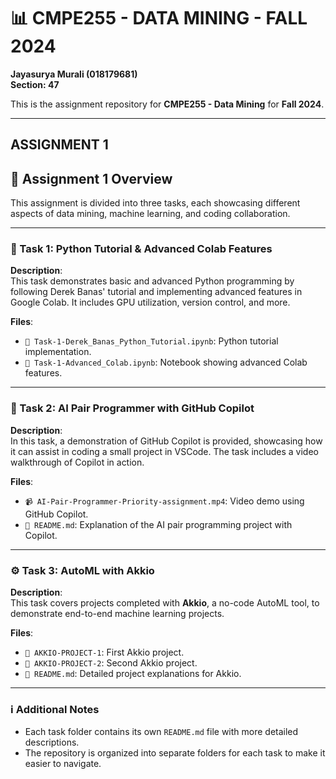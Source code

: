 
# 📊 CMPE255 - DATA MINING - FALL 2024  
**Jayasurya Murali (018179681)**  
**Section: 47**

This is the assignment repository for **CMPE255 - Data Mining** for **Fall 2024**.

---
**ASSIGNMENT 1**
---

## 📝 Assignment 1 Overview

This assignment is divided into three tasks, each showcasing different aspects of data mining, machine learning, and coding collaboration.

---

### 📂 Task 1: Python Tutorial & Advanced Colab Features

**Description**:  
This task demonstrates basic and advanced Python programming by following Derek Banas' tutorial and implementing advanced features in Google Colab. It includes GPU utilization, version control, and more.

**Files**:  
- `📄 Task-1-Derek_Banas_Python_Tutorial.ipynb`: Python tutorial implementation.  
- `📄 Task-1-Advanced_Colab.ipynb`: Notebook showing advanced Colab features.  

---

### 🤖 Task 2: AI Pair Programmer with GitHub Copilot

**Description**:  
In this task, a demonstration of GitHub Copilot is provided, showcasing how it can assist in coding a small project in VSCode. The task includes a video walkthrough of Copilot in action.

**Files**:  
- `📹 AI-Pair-Programmer-Priority-assignment.mp4`: Video demo using GitHub Copilot.  
- `📄 README.md`: Explanation of the AI pair programming project with Copilot.

---

### ⚙️ Task 3: AutoML with Akkio

**Description**:  
This task covers projects completed with **Akkio**, a no-code AutoML tool, to demonstrate end-to-end machine learning projects.

**Files**:  
- `📂 AKKIO-PROJECT-1`: First Akkio project.
- `📂 AKKIO-PROJECT-2`: Second Akkio project.
- `📄 README.md`: Detailed project explanations for Akkio.

---

### ℹ️ Additional Notes
- Each task folder contains its own `README.md` file with more detailed descriptions.
- The repository is organized into separate folders for each task to make it easier to navigate.
